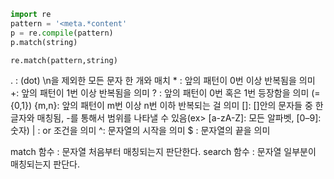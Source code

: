 ```python
import re
pattern = '<meta.*content'
p = re.compile(pattern)
p.match(string)

re.match(pattern,string)
```

. : (dot) \n을 제외한 모든 문자 한 개와 매치
\* : 앞의 패턴이 0번 이상 반복됨을 의미
+: 앞의 패턴이 1번 이상 반복됨을 의미
? : 앞의 패턴이 0번 혹은 1번 등장함을 의미 (={0,1})
{m,n}: 앞의 패턴이 m번 이상 n번 이하 반복되는 걸 의미
[]: []안의 문자들 중 한 글자와 매칭됨, -를 통해서 범위를 나타낼 수 있음(ex> [a-zA-Z]: 모든 알파벳, [0–9]: 숫자)
| : or 조건을 의미
^: 문자열의 시작을 의미
$ : 문자열의 끝을 의미



match 함수 : 문자열 처음부터 매칭되는지 판단한다.
search 함수 : 문자열 일부분이 매칭되는지 판단다.